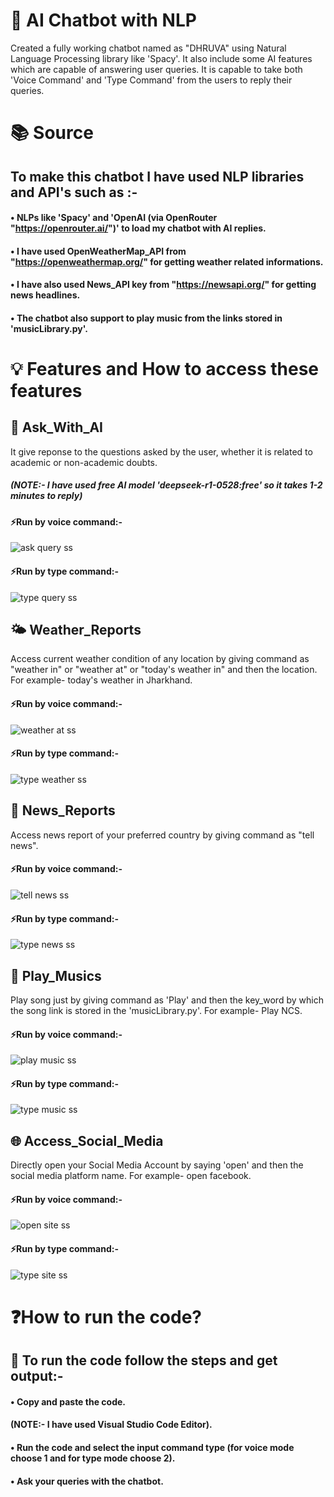 # 🤖 AI Chatbot with NLP
Created a fully working chatbot named as "DHRUVA" using Natural Language Processing library like 'Spacy'. It also include some AI features which are capable of answering user queries.
It is capable to take both 'Voice Command' and 'Type Command' from the users to reply their queries.
# 📚 Source
## To make this chatbot I have used NLP libraries and API's such as :-
#### • NLPs like 'Spacy' and 'OpenAI (via OpenRouter "https://openrouter.ai/")' to load my chatbot with AI replies.
#### • I have used OpenWeatherMap_API from "https://openweathermap.org/" for getting weather related informations.
#### • I have also used News_API key from "https://newsapi.org/" for getting news headlines.
#### • The chatbot also support to play music from the links stored in 'musicLibrary.py'.
# 💡 Features and How to access these features
## 💬 Ask_With_AI
It give reponse to the questions asked by the user, whether it is related to academic or non-academic doubts.
##### (NOTE:- I have used free AI model 'deepseek-r1-0528:free' so it takes 1-2 minutes to reply)
#### ⚡Run by voice command:-
![ask query ss](https://github.com/user-attachments/assets/324ea30b-ad3d-4627-8d52-2f8d9f8bbebc)

#### ⚡Run by type command:-
![type query ss](https://github.com/user-attachments/assets/1030bfbb-22bc-4f50-a5a2-b33c4f688003)
## 	🌤️ Weather_Reports
Access current weather condition of any location by giving command as "weather in" or "weather at" or "today's weather in" and then the location. For example- today's weather in Jharkhand.
#### ⚡Run by voice command:-
![weather at ss](https://github.com/user-attachments/assets/84d52bb8-9b11-458a-b736-e6873949055c)

#### ⚡Run by type command:-
![type weather ss](https://github.com/user-attachments/assets/a988519e-f7cd-4826-aba0-5a1b4386542f)
## 📰 News_Reports
Access news report of your preferred country by giving command as "tell news".
#### ⚡Run by voice command:-
![tell news ss](https://github.com/user-attachments/assets/debf2663-d4be-4c96-bc70-36edf8843582)

#### ⚡Run by type command:-
![type news ss](https://github.com/user-attachments/assets/14862e04-7e2d-430c-b86c-e37d2d951e55)
## 🎵 Play_Musics
Play song just by giving command as 'Play' and then the key_word by which the song link is stored in the 'musicLibrary.py'. For example- Play NCS.
#### ⚡Run by voice command:-
![play music ss](https://github.com/user-attachments/assets/ebca3cd1-aadc-4d02-8661-4c1cf6947747)

#### ⚡Run by type command:-
![type music ss](https://github.com/user-attachments/assets/6bde05a1-ba7d-432f-b695-e3158323637a)
## 🌐 Access_Social_Media
Directly open your Social Media Account by saying 'open' and then the social media platform name. For example- open facebook.
#### ⚡Run by voice command:-
![open site ss](https://github.com/user-attachments/assets/74cd72fb-fba9-48c2-b064-68d6686f8f2d)

#### ⚡Run by type command:-
![type site ss](https://github.com/user-attachments/assets/1ae58b66-1776-4ef6-a0f0-a95dc4e4b8d2)
# ❓How to run the code?
## 🔧 To run the code follow the steps and get output:-
#### • Copy and paste the code. 
#### (NOTE:- I have used Visual Studio Code Editor).
#### • Run the code and select the input command type (for voice mode choose 1 and for type mode choose 2).
#### • Ask your queries with the chatbot.
